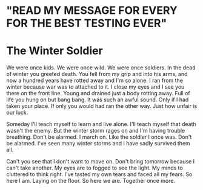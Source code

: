 # "READ MY MESSAGE FOR EVERY FOR THE BEST TESTING EVER" 
# The Winter Soldier
We were once kids.
We were once wild.
We were once soldiers.
In the dead of winter you greeted death.
You fell from my grip and into his arms,
and now a hundred years have rotted away and I'm so alone.
I ran from the winter because war was to attached to it.
I close my eyes and I see you there on the front line.
Young and drained just a body rotting away.
Full of life you hung on but 
bang bang.
It was such an awful sound.
Only if I had taken your place.
If only you would had ran the other way.
Just how unfair is our luck.

Someday I'll teach myself to learn and live alone.
I'll teach myself that death wasn't the enemy.
But the winter storm rages on and I'm having trouble breathing.
Don't be alarmed. 
I march on.
Like the soldier I once was.
Don't be alarmed.
I've seen many winter storms 
and I have sadly survived them all.

Can't you see that I don't want to move on. 
Don't bring tomorrow because I can't take another.
My eyes are to fogged to see the light.
My minds to cluttered to think right.
I've tasted my own tears 
and faced all my fears.
So here I am.
Laying on the floor.
So here we are.
Together once more.
